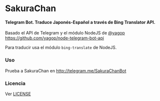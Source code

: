 # SakuraChan
#### Telegram Bot. Traduce Japonés-Español a través de Bing Translator API.

Basado el API de Telegram y el módulo NodeJS de [@yagop](https://github.com/yagop/node-telegram-bot-api) https://github.com/yagop/node-telegram-bot-api

Para traducir usa el módulo `bing-translate` de NodeJS.

### Uso

Prueba a SakuraChan en http://telegram.me/SakuraChanBot

### Licencia

Ver [LICENSE](https://github.com/JuanjoSalvador/SakuraChan/blob/master/LICENSE)

